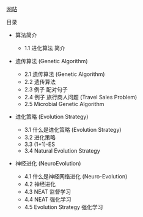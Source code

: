 [网站](https://morvanzhou.github.io/tutorials/machine-learning/evolutionary-algorithm/)

目录

- 算法简介

     - 1.1 进化算法 简介
- 遗传算法 (Genetic Algorithm)

    - 2.1 遗传算法 (Genetic Algorithm)
    - 2.2 遗传算法
    - 2.3 例子 配对句子
    - 2.4 例子 旅行商人问题 (Travel Sales Problem)
    - 2.5 Microbial Genetic Algorithm
- 进化策略 (Evolution Strategy)

    - 3.1 什么是进化策略 (Evolution Strategy)
    - 3.2 进化策略
    - 3.3 (1+1)-ES
    - 3.4 Natural Evolution Strategy
- 神经进化 (NeuroEvolution)

    - 4.1 什么是神经网络进化 (Neuro-Evolution)
    - 4.2 神经进化
    - 4.3 NEAT 监督学习
    - 4.4 NEAT 强化学习
    - 4.5 Evolution Strategy 强化学习